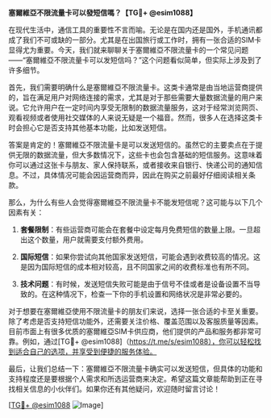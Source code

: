 **塞爾維亞不限流量卡可以發短信嗎？【TG💪+ @esim1088】**

在现代生活中，通信工具的重要性不言而喻。无论是在国内还是国外，手机通讯都成了我们不可或缺的一部分。尤其是在出国旅行或工作时，拥有一张合适的SIM卡显得尤为重要。今天，我们就来聊聊关于塞爾維亞不限流量卡的一个常见问题——“塞爾維亞不限流量卡可以发短信吗？”这个问题看似简单，但实际上涉及到了许多细节。

首先，我们需要明确什么是塞爾維亞不限流量卡。这类卡通常是由当地运营商提供的，旨在满足用户对网络连接的需求，尤其是对于那些需要大量数据流量的用户来说。它允许用户在一定时间内享受无限制的数据流量服务，这对于经常浏览网页、观看视频或者使用社交媒体的人来说无疑是一个福音。然而，很多人在选择这类卡时会担心它是否支持其他基本功能，比如发送短信。

答案是肯定的！塞爾維亞不限流量卡是可以发送短信的。虽然它的主要卖点在于提供无限的数据流量，但大多数情况下，这些卡也会包含基础的短信服务。这意味着你可以通过这张卡与朋友、家人保持联系，或者接收来自银行、快递公司的通知信息。不过，具体情况可能会因运营商而异，因此在购买之前最好仔细阅读相关条款。

那么，为什么有些人会觉得塞爾維亞不限流量卡不能发短信呢？这可能与以下几个因素有关：

1. **套餐限制**：有些运营商可能会在套餐中设定每月免费短信的数量上限。一旦超出这个数量，用户就需要支付额外费用。
   
2. **国际短信**：如果你尝试向其他国家发送短信，可能会遇到收费较高的情况。这是因为国际短信的成本相对较高，且不同国家之间的收费标准也有所不同。

3. **技术问题**：有时候，发送短信失败可能是由于信号不佳或者是设备设置不当导致的。在这种情况下，检查一下你的手机设置和网络状况是非常必要的。

对于想要在塞爾維亞使用不限流量卡的朋友们来说，选择一张合适的卡至关重要。除了考虑是否支持短信功能外，还需要关注价格、覆盖范围以及客服质量等因素。目前市面上有很多优质的塞爾維亞SIM卡供应商，他们提供的产品和服务都非常可靠。例如，通过[TG💪+ @esim1088]（https://t.me/s/esim1088），你可以轻松找到适合自己的选项，并享受到便捷的服务体验。

最后，让我们总结一下：塞爾維亞不限流量卡确实可以发送短信，但具体的功能和支持程度还是要根据个人需求和所选运营商来决定。希望这篇文章能帮助到正在寻找相关信息的小伙伴们。如果你还有其他疑问，欢迎随时留言讨论！

[[TG💪+ @esim1088](https://t.me/s/esim1088) ![Image](https://i.postimg.cc/4NQfJmqS/Snipaste-2025-05-13-00-14-12.png)]